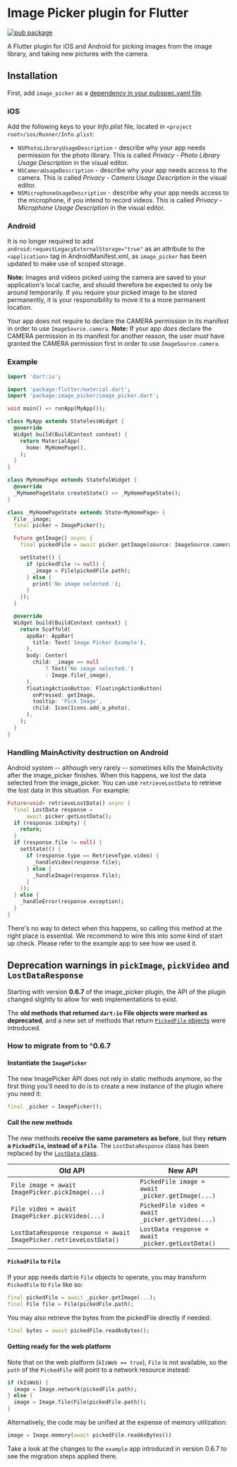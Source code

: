 # Image Picker plugin for Flutter

[![pub package](https://img.shields.io/pub/v/image_picker.svg)](https://pub.dev/packages/image_picker)

A Flutter plugin for iOS and Android for picking images from the image library,
and taking new pictures with the camera.

## Installation

First, add `image_picker` as a [dependency in your pubspec.yaml file](https://flutter.dev/docs/development/platform-integration/platform-channels).

### iOS

Add the following keys to your _Info.plist_ file, located in `<project root>/ios/Runner/Info.plist`:

* `NSPhotoLibraryUsageDescription` - describe why your app needs permission for the photo library. This is called _Privacy - Photo Library Usage Description_ in the visual editor.
* `NSCameraUsageDescription` - describe why your app needs access to the camera. This is called _Privacy - Camera Usage Description_ in the visual editor.
* `NSMicrophoneUsageDescription` - describe why your app needs access to the microphone, if you intend to record videos. This is called _Privacy - Microphone Usage Description_ in the visual editor.

### Android

It is no longer required to add `android:requestLegacyExternalStorage="true"` as an attribute to the `<application>` tag in AndroidManifest.xml, as `image_picker` has been updated to make use of scoped storage.

**Note:** Images and videos picked using the camera are saved to your application's local cache, and should therefore be expected to only be around temporarily.
If you require your picked image to be stored permanently, it is your responsibility to move it to a more permanent location.

Your app does not require to declare the CAMERA permission in its manifest in order to use `ImageSource.camera`.
**Note:** If your app *does* declare the CAMERA permission in its manifest for another reason, the user *must* have granted the CAMERA permission first in order to use `ImageSource.camera`.

### Example

``` dart
import 'dart:io';

import 'package:flutter/material.dart';
import 'package:image_picker/image_picker.dart';

void main() => runApp(MyApp());

class MyApp extends StatelessWidget {
  @override
  Widget build(BuildContext context) {
    return MaterialApp(
      home: MyHomePage(),
    );
  }
}

class MyHomePage extends StatefulWidget {
  @override
  _MyHomePageState createState() => _MyHomePageState();
}

class _MyHomePageState extends State<MyHomePage> {
  File _image;
  final picker = ImagePicker();

  Future getImage() async {
    final pickedFile = await picker.getImage(source: ImageSource.camera);

    setState(() {
      if (pickedFile != null) {
        _image = File(pickedFile.path);
      } else {
        print('No image selected.');
      }
    });
  }

  @override
  Widget build(BuildContext context) {
    return Scaffold(
      appBar: AppBar(
        title: Text('Image Picker Example'),
      ),
      body: Center(
        child: _image == null
            ? Text('No image selected.')
            : Image.file(_image),
      ),
      floatingActionButton: FloatingActionButton(
        onPressed: getImage,
        tooltip: 'Pick Image',
        child: Icon(Icons.add_a_photo),
      ),
    );
  }
}
```

### Handling MainActivity destruction on Android

Android system -- although very rarely -- sometimes kills the MainActivity after the image_picker finishes. When this happens, we lost the data selected from the image_picker. You can use `retrieveLostData` to retrieve the lost data in this situation. For example:

```dart
Future<void> retrieveLostData() async {
  final LostData response =
      await picker.getLostData();
  if (response.isEmpty) {
    return;
  }
  if (response.file != null) {
    setState(() {
      if (response.type == RetrieveType.video) {
        _handleVideo(response.file);
      } else {
        _handleImage(response.file);
      }
    });
  } else {
    _handleError(response.exception);
  }
}
```

There's no way to detect when this happens, so calling this method at the right place is essential. We recommend to wire this into some kind of start up check. Please refer to the example app to see how we used it.

## Deprecation warnings in `pickImage`, `pickVideo` and `LostDataResponse`

Starting with version **0.6.7** of the image_picker plugin, the API of the plugin changed slightly to allow for web implementations to exist.

The **old methods that returned `dart:io` File objects were marked as deprecated**, and a new set of methods that return [`PickedFile` objects](https://pub.dev/documentation/image_picker_platform_interface/latest/image_picker_platform_interface/PickedFile-class.html) were introduced.

### How to migrate from to ^0.6.7

#### Instantiate the `ImagePicker`

The new ImagePicker API does not rely in static methods anymore, so the first thing you'll need to do is to create a new instance of the plugin where you need it:

```dart
final _picker = ImagePicker();
```

#### Call the new methods

The new methods **receive the same parameters as before**, but they **return a `PickedFile`, instead of a `File`**. The `LostDataResponse` class has been replaced by the [`LostData` class](https://pub.dev/documentation/image_picker_platform_interface/latest/image_picker_platform_interface/LostData-class.html).

| Old API | New API |
|---------|---------|
| `File image = await ImagePicker.pickImage(...)` | `PickedFile image = await _picker.getImage(...)` |
| `File video = await ImagePicker.pickVideo(...)` | `PickedFile video = await _picker.getVideo(...)` |
| `LostDataResponse response = await ImagePicker.retrieveLostData()` | `LostData response = await _picker.getLostData()` |

#### `PickedFile` to `File`

If your app needs dart:io `File` objects to operate, you may transform `PickedFile` to `File` like so:

```dart
final pickedFile = await _picker.getImage(...);
final File file = File(pickedFile.path);
```

You may also retrieve the bytes from the pickedFile directly if needed:

```dart
final bytes = await pickedFile.readAsBytes();
```

#### Getting ready for the web platform

Note that on the web platform (`kIsWeb == true`), `File` is not available, so the `path` of the `PickedFile` will point to a network resource instead:

```dart
if (kIsWeb) {
  image = Image.network(pickedFile.path);
} else {
  image = Image.file(File(pickedFile.path));
}
```

Alternatively, the code may be unified at the expense of memory utilization:

```dart
image = Image.memory(await pickedFile.readAsBytes())
```

Take a look at the changes to the `example` app introduced in version 0.6.7 to see the migration steps applied there.
